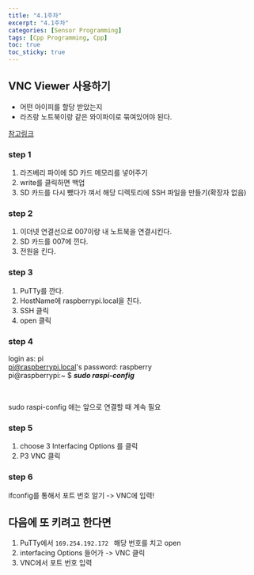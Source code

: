 ```yaml
---
title: "4.1주차"
excerpt: "4.1주차"
categories: [Sensor Programming]
tags: [Cpp Programming, Cpp]
toc: true
toc_sticky: true
---
```


## VNC Viewer 사용하기

- 어떤 아이피를 할당 받았는지
- 라즈랑 노트북이랑 같은 와이파이로 묶여있어야 된다. <br>

[참고링크](https://www.instructables.com/How-to-Setup-Raspberry-Pi-Without-Monitor-and-Keyb/)

### step 1

1. 라즈베리 파이에 SD 카드 메모리를 넣어주기
2. write를 클릭하면 백업
3. SD 카드를 다시 뺐다가 껴서 해당 디렉토리에 SSH 파일을 만들기(확장자 없음)

### step 2

1. 이더넷 연결선으로 007이랑 내 노트북을 연결시킨다.
2. SD 카드를 007에 낀다.
3. 전원을 킨다.

### step 3

1. PuTTy를 깐다.
2. HostName에 raspberrypi.local을 친다.
3. SSH 클릭
4. open 클릭

### step 4

login as: pi <br>
pi@raspberrypi.local's password: raspberry <br>
pi@raspberrypi:~ $ **_sudo raspi-config_** <br>

<br>

sudo raspi-config 애는 앞으로 연결할 때 계속 필요

### step 5

1. choose 3 Interfacing Options 를 클릭
2. P3 VNC 클릭

### step 6

ifconfig를 통해서 포트 번호 알기 -> VNC에 입력!

## 다음에 또 키려고 한다면

1. PuTTy에서 `169.254.192.172 ` 해당 번호를 치고 open
2. interfacing Options 들어가 -> VNC 클릭
3. VNC에서 포트 번호 입력

